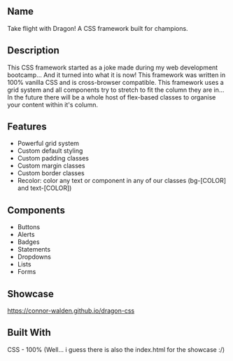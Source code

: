 ## Name
Take flight with Dragon! A CSS framework built for champions.

## Description
This CSS framework started as a joke made during my web development bootcamp... And it turned into what it is now! This framework was written in 100% vanilla CSS and is cross-browser compatible. This framework uses a grid system and all components try to stretch to fit the column they are in... In the future there will be a whole host of flex-based classes to organise your content within it's column.

## Features
- Powerful grid system
- Custom default styling
- Custom padding classes
- Custom margin classes
- Custom border classes
- Recolor: color any text or component in any of our classes (bg-[COLOR] and text-[COLOR])

## Components
- Buttons
- Alerts
- Badges
- Statements
- Dropdowns
- Lists
- Forms

## Showcase
https://connor-walden.github.io/dragon-css

## Built With
CSS - 100% (Well... i guess there is also the index.html for the showcase :/)
